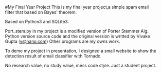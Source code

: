 #My Final Year Project
This is my final year project,a simple spam email filter that based on Bayes' theorem.  

Based on Python3 and SQLite3.

Port_stem.py in my project is a modified version of Porter Stemmer Alg. Python version source code and the original version is writted by Vivake Gupta (v@nano.com)  Other programs are my owns work.

To demo my project in presentation, I designed a small website to show the detection result of email classifier with Tornado.

No research value, no study value, mess code style. Just a student project.